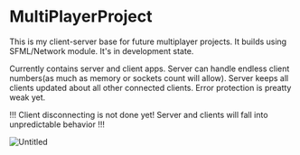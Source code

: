 # MultiPlayerProject

 This is my client-server base for future multiplayer projects. It builds using SFML/Network module. It's in development state.

Currently contains server and client apps. Server can handle endless client numbers(as much as memory or sockets count will allow). 
Server keeps all clients updated about all other connected clients. Error protection is preatty weak yet.

!!! Client disconnecting is not done yet! Server and clients will fall into unpredictable behavior !!!

![Untitled](https://user-images.githubusercontent.com/47914319/111639769-38da2800-8804-11eb-98a1-a59d8fed05e9.png)
